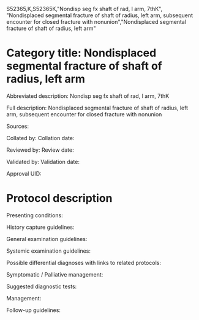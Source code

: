 S52365,K,S52365K,"Nondisp seg fx shaft of rad, l arm, 7thK", "Nondisplaced segmental fracture of shaft of radius, left arm, subsequent encounter for closed fracture with nonunion","Nondisplaced segmental fracture of shaft of radius, left arm"
# Category title: Nondisplaced segmental fracture of shaft of radius, left arm

Abbreviated description: Nondisp seg fx shaft of rad, l arm, 7thK

Full description: Nondisplaced segmental fracture of shaft of radius, left arm, subsequent encounter for closed fracture with nonunion

Sources:

Collated by:
Collation date:

Reviewed by:
Review date:

Validated by:
Validation date:

Approval UID:

# Protocol description

Presenting conditions:

History capture guidelines:

General examination guidelines:

Systemic examination guidelines:

Possible differential diagnoses with links to related protocols:

Symptomatic / Palliative management:

Suggested diagnostic tests:

Management:

Follow-up guidelines:
